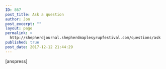 ```yaml
---
ID: 867
post_title: Ask a question
author: Jon
post_excerpt: ""
layout: page
permalink: >
  http://shepherdjournal.shepherdmaplesyrupfestival.com/questions/ask
published: true
post_date: 2017-12-12 21:44:29
---
```

[anspress]